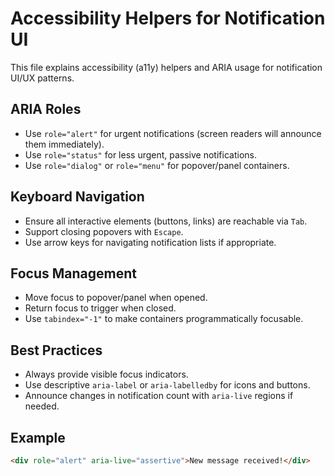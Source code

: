 # Accessibility Helpers for Notification UI

This file explains accessibility (a11y) helpers and ARIA usage for notification UI/UX patterns.

## ARIA Roles
- Use `role="alert"` for urgent notifications (screen readers will announce them immediately).
- Use `role="status"` for less urgent, passive notifications.
- Use `role="dialog"` or `role="menu"` for popover/panel containers.

## Keyboard Navigation
- Ensure all interactive elements (buttons, links) are reachable via `Tab`.
- Support closing popovers with `Escape`.
- Use arrow keys for navigating notification lists if appropriate.

## Focus Management
- Move focus to popover/panel when opened.
- Return focus to trigger when closed.
- Use `tabindex="-1"` to make containers programmatically focusable.

## Best Practices
- Always provide visible focus indicators.
- Use descriptive `aria-label` or `aria-labelledby` for icons and buttons.
- Announce changes in notification count with `aria-live` regions if needed.

## Example
```html
<div role="alert" aria-live="assertive">New message received!</div>
``` 